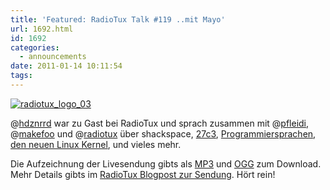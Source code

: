 ```yaml
---
title: 'Featured: RadioTux Talk #119 ..mit Mayo'
url: 1692.html
id: 1692
categories:
  - announcements
date: 2011-01-14 10:11:54
tags:
---
```


[![](https://blog.shackspace.de/wp-content/uploads/2011/01/radiotux_logo_03.png "radiotux_logo_03")](http://radiotux.de/)

@[hdznrrd](http://twitter.com/hdznrrd) war zu Gast bei RadioTux und sprach zusammen mit @[pfleidi](http://twitter.com/pfleidi), @[makefoo](http://twitter.com/makefoo) und @[radiotux](http://twitter.com/radiotux) über shackspace, [27c3](http://events.ccc.de/congress/2010/wiki/Welcome), [Programmiersprachen](http://www.heise.de/newsticker/meldung/TIOBE-Index-Python-ist-Programmiersprache-2010-1166165.html), [den neuen Linux Kernel](http://www.golem.de/1101/80484.html), und vieles mehr.

Die Aufzeichnung der Livesendung gibts als [MP3](http://archiv.radiotux.de/sendungen/talk/2011-01-12.RadioTux.Talk.119.mp3) und [OGG](http://archiv.radiotux.de/sendungen/talk/2011-01-12.RadioTux.Talk.119.ogg) zum Download. Mehr Details gibts im [RadioTux Blogpost zur Sendung](http://blog.radiotux.de/2011/01/13/radiotux-talk-119-mit-mayo/). Hört rein!